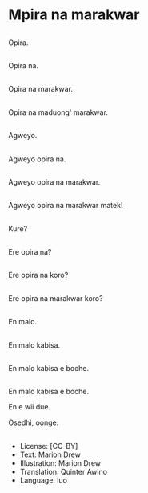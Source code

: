 # Mpira na marakwar

##
Opira.

##
Opira na.

##
Opira na marakwar.

##
Opira na maduong' marakwar.

##
Agweyo.

##
Agweyo opira na.

##
Agweyo opira na marakwar.

##
Agweyo opira na marakwar matek!

##
Kure?

##
Ere opira na?

##
Ere opira na koro?

##
Ere opira na marakwar koro?

##
En malo.

##
En malo kabisa.

##
En malo kabisa e boche.

##
En malo kabisa e boche.

En e wii due.

Osedhi, oonge.

##
* License: [CC-BY]
* Text: Marion Drew
* Illustration: Marion Drew
* Translation: Quinter Awino
* Language: luo
